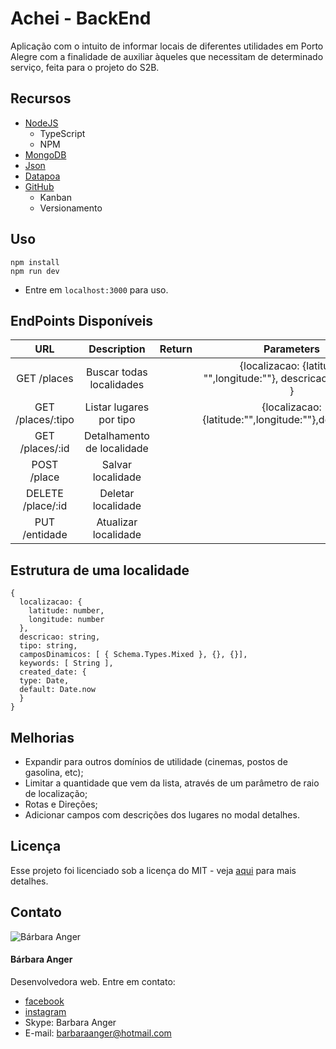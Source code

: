 # Achei - BackEnd
Aplicação com o intuito de informar locais de diferentes utilidades em Porto Alegre com a finalidade de auxiliar àqueles que necessitam de determinado serviço, feita para o projeto do S2B.
## Recursos
- [NodeJS](https://nodejs.org/en/)
  * TypeScript
  * NPM
- [MongoDB](https://www.mongodb.com/)
- [Json](https://www.json.org/)
- [Datapoa](http://datapoa.com.br/apps)
- [GitHub](https://github.com/)
  * Kanban
  * Versionamento

## Uso
```
npm install
npm run dev
```
* Entre em ``localhost:3000`` para uso.

## EndPoints Disponíveis

| URL                                     | Description                | Return                      | Parameters                     |
|:---------------------------------------:|:--------------------------:|:---------------------------:|:--------------------------------:|
| GET /places | Buscar todas localidades  |                            | {localizacao: {latitude: "",longitude:""}, descricao: "", tipo: "" }|
| GET /places/:tipo                       | Listar lugares por tipo    |                             |{localizacao:{latitude:"",longitude:""},descricao:""}
| GET /places/:id                         | Detalhamento de localidade |                             |
| POST /place                             | Salvar localidade          |                             |
| DELETE /place/:id                       | Deletar localidade         |                             |
| PUT /entidade                           | Atualizar localidade       |                             |

## Estrutura de uma localidade
```
{
  localizacao: {
    latitude: number,
    longitude: number
  },
  descricao: string,
  tipo: string,
  camposDinamicos: [ { Schema.Types.Mixed }, {}, {}],
  keywords: [ String ],
  created_date: {
  type: Date,
  default: Date.now
  }
}
```
## Melhorias

- Expandir para outros domínios de utilidade (cinemas, postos de gasolina, etc);
- Limitar a quantidade que vem da lista, através de um parâmetro de raio de localização;
- Rotas e Direções;
- Adicionar campos com descrições dos lugares no modal detalhes.
## Licença
Esse projeto foi licenciado sob a licença do MIT - veja [aqui](https://github.com/s2b-barbaras/achei_backend/blob/master/LICENSE) para mais detalhes.
## Contato
![Bárbara Anger](https://avatars0.githubusercontent.com/u/28331915?s=275&u=860804e9a8d3697f9cead7e446bc10a5b938266d&v=4)
#### Bárbara Anger
Desenvolvedora web. Entre em contato:
- [facebook](fb.com/BarbaraAngerr)
- [instagram](instagram.com/barbaraangerr)
- Skype: Barbara Anger
- E-mail: [barbaraanger@hotmail.com](barbaraanger@hotmail.com)
